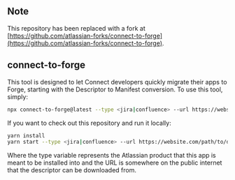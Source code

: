 ## Note

This repository has been replaced with a fork at [https://github.com/atlassian-forks/connect-to-forge](https://github.com/atlassian-forks/connect-to-forge).

## connect-to-forge

This tool is designed to let Connect developers quickly migrate their apps to Forge, starting with the Descriptor to Manifest conversion. To use this tool, simply:

```bash
npx connect-to-forge@latest --type <jira|confluence> --url https://website.com/path/to/descriptor.json
```

If you want to check out this repository and run it locally:

``` bash
yarn install
yarn start --type <jira|confluence> --url https://website.com/path/to/descriptor.json
```

Where the type variable represents the Atlassian product that this app is meant to be installed into and the URL is somewhere on the public internet that the descriptor can be downloaded from.
